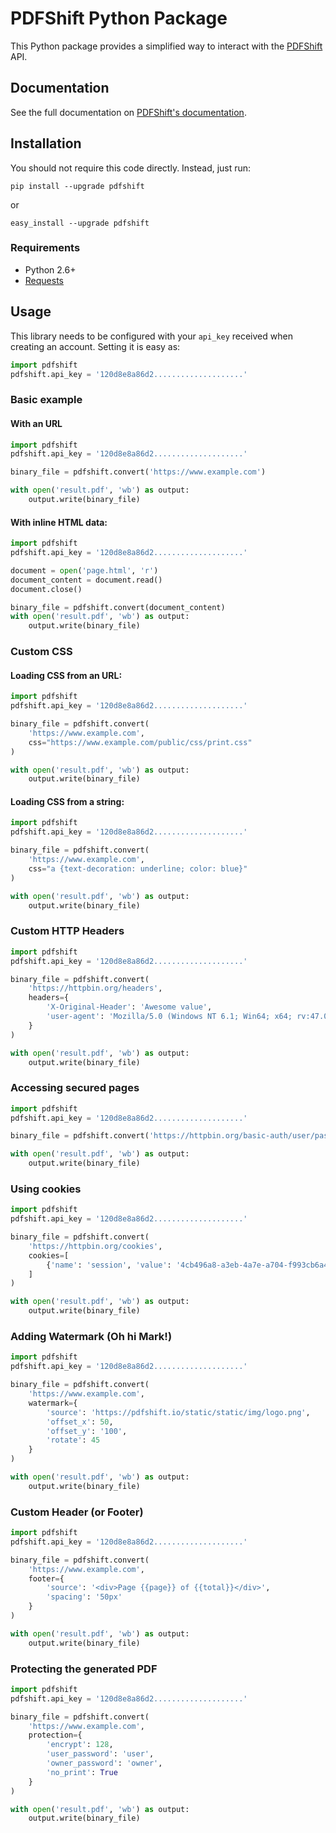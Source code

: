 PDFShift Python Package
=======================

This Python package provides a simplified way to interact with the [PDFShift](https://pdfshift.io) API.

## Documentation

See the full documentation on [PDFShift's documentation](https://pdfshift.io/documentation).

## Installation

You should not require this code directly. Instead, just run:

    pip install --upgrade pdfshift

or

    easy_install --upgrade pdfshift


### Requirements

* Python 2.6+
* [Requests](http://docs.python-requests.org/en/master/)

## Usage

This library needs to be configured with your `api_key` received when creating an account.
Setting it is easy as:

```python
import pdfshift
pdfshift.api_key = '120d8e8a86d2....................'
```

### Basic example

#### With an URL

```python
import pdfshift
pdfshift.api_key = '120d8e8a86d2....................'

binary_file = pdfshift.convert('https://www.example.com')

with open('result.pdf', 'wb') as output:
    output.write(binary_file)
```

#### With inline HTML data:

```python
import pdfshift
pdfshift.api_key = '120d8e8a86d2....................'

document = open('page.html', 'r')
document_content = document.read()
document.close()

binary_file = pdfshift.convert(document_content)
with open('result.pdf', 'wb') as output:
    output.write(binary_file)
```

### Custom CSS

#### Loading CSS from an URL:

```python
import pdfshift
pdfshift.api_key = '120d8e8a86d2....................'

binary_file = pdfshift.convert(
    'https://www.example.com',
    css="https://www.example.com/public/css/print.css"
)

with open('result.pdf', 'wb') as output:
    output.write(binary_file)
```

#### Loading CSS from a string:

```python
import pdfshift
pdfshift.api_key = '120d8e8a86d2....................'

binary_file = pdfshift.convert(
    'https://www.example.com',
    css="a {text-decoration: underline; color: blue}"
)

with open('result.pdf', 'wb') as output:
    output.write(binary_file)
```

### Custom HTTP Headers

```python
import pdfshift
pdfshift.api_key = '120d8e8a86d2....................'

binary_file = pdfshift.convert(
    'https://httpbin.org/headers',
    headers={
        'X-Original-Header': 'Awesome value',
        'user-agent': 'Mozilla/5.0 (Windows NT 6.1; Win64; x64; rv:47.0) Gecko/20100101 Firefox/47.0'
    }
)

with open('result.pdf', 'wb') as output:
    output.write(binary_file)
```

### Accessing secured pages

```python
import pdfshift
pdfshift.api_key = '120d8e8a86d2....................'

binary_file = pdfshift.convert('https://httpbin.org/basic-auth/user/passwd', auth=('user', 'passwd'))

with open('result.pdf', 'wb') as output:
    output.write(binary_file)
```

### Using cookies

```python
import pdfshift
pdfshift.api_key = '120d8e8a86d2....................'

binary_file = pdfshift.convert(
    'https://httpbin.org/cookies',
    cookies=[
        {'name': 'session', 'value': '4cb496a8-a3eb-4a7e-a704-f993cb6a4dac'}
    ]
)

with open('result.pdf', 'wb') as output:
    output.write(binary_file)
```

### Adding Watermark (Oh hi Mark!)

```python
import pdfshift
pdfshift.api_key = '120d8e8a86d2....................'

binary_file = pdfshift.convert(
    'https://www.example.com',
    watermark={
        'source': 'https://pdfshift.io/static/static/img/logo.png',
        'offset_x': 50,
        'offset_y': '100',
        'rotate': 45
    }
)

with open('result.pdf', 'wb') as output:
    output.write(binary_file)
```

### Custom Header (or Footer)

```python
import pdfshift
pdfshift.api_key = '120d8e8a86d2....................'

binary_file = pdfshift.convert(
    'https://www.example.com',
    footer={
        'source': '<div>Page {{page}} of {{total}}</div>',
        'spacing': '50px'
    }
)

with open('result.pdf', 'wb') as output:
    output.write(binary_file)
```

### Protecting the generated PDF

```python
import pdfshift
pdfshift.api_key = '120d8e8a86d2....................'

binary_file = pdfshift.convert(
    'https://www.example.com',
    protection={
        'encrypt': 128,
        'user_password': 'user',
        'owner_password': 'owner',
        'no_print': True
    }
)

with open('result.pdf', 'wb') as output:
    output.write(binary_file)
```
